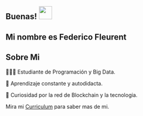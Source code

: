 ## Buenas! <img src="https://raw.githubusercontent.com/iampavangandhi/iampavangandhi/master/gifs/Hi.gif" width="35px"></h2>

## Mi nombre es Federico Fleurent 

## Sobre Mi 
👨🏻‍💻 Estudiante de Programación y Big Data.

👀 Aprendizaje constante y autodidacta.

🚀 Curiosidad por la red de Blockchain y la tecnologia.

Mira mi [Curriculum](https://drive.google.com/file/d/1O0gBHg2rzSr615QSWaUV1kM4pa5DgLsF/view?usp=sharing) para saber mas de mi.
